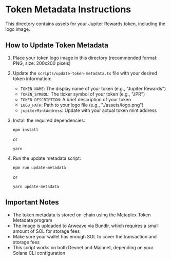 # Token Metadata Instructions

This directory contains assets for your Jupiter Rewards token, including the logo image.

## How to Update Token Metadata

1. Place your token logo image in this directory (recommended format: PNG, size: 200x200 pixels)
2. Update the `scripts/update-token-metadata.ts` file with your desired token information:
   - `TOKEN_NAME`: The display name of your token (e.g., "Jupiter Rewards")
   - `TOKEN_SYMBOL`: The ticker symbol of your token (e.g., "JPR")
   - `TOKEN_DESCRIPTION`: A brief description of your token
   - `LOGO_PATH`: Path to your logo file (e.g., "./assets/logo.png")
   - `jupiterMintAddress`: Update with your actual token mint address

3. Install the required dependencies:
   ```
   npm install
   ```
   or
   ```
   yarn
   ```

4. Run the update metadata script:
   ```
   npm run update-metadata
   ```
   or
   ```
   yarn update-metadata
   ```

## Important Notes

- The token metadata is stored on-chain using the Metaplex Token Metadata program
- The image is uploaded to Arweave via Bundlr, which requires a small amount of SOL for storage fees
- Make sure your wallet has enough SOL to cover the transaction and storage fees
- This script works on both Devnet and Mainnet, depending on your Solana CLI configuration 